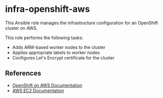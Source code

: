 # infra-openshift-aws

This Ansible role manages the infrastructure configuration for an OpenShift cluster on AWS.

This role performs the following tasks:
- Adds ARM-based worker nodes to the cluster
- Applies appropriate labels to worker nodes
- Configures Let's Encrypt certificate for the cluster

## References

- [OpenShift on AWS Documentation](https://docs.openshift.com/container-platform/latest/installing/installing_aws/installing-aws-default.html)
- [AWS EC2 Documentation](https://docs.aws.amazon.com/ec2/)
